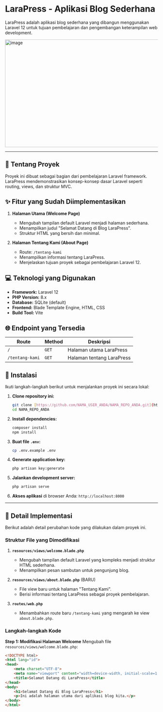 # LaraPress - Aplikasi Blog Sederhana

LaraPress adalah aplikasi blog sederhana yang dibangun menggunakan Laravel 12 untuk tujuan pembelajaran dan pengembangan keterampilan web development.

<img width="1173" height="355" alt="image" src="https://github.com/user-attachments/assets/f64a7795-d686-4b10-bce7-701a263eca4e" />


---

## 📝 Tentang Proyek

Proyek ini dibuat sebagai bagian dari pembelajaran Laravel framework. LaraPress mendemonstrasikan konsep-konsep dasar Laravel seperti routing, views, dan struktur MVC.

## ✨ Fitur yang Sudah Diimplementasikan

1.  **Halaman Utama (Welcome Page)**
    * Mengubah tampilan default Laravel menjadi halaman sederhana.
    * Menampilkan judul "Selamat Datang di Blog LaraPress".
    * Struktur HTML yang bersih dan minimal.

2.  **Halaman Tentang Kami (About Page)**
    * Route: `/tentang-kami`
    * Menampilkan informasi tentang LaraPress.
    * Menjelaskan tujuan proyek sebagai pembelajaran Laravel 12.

## 💻 Teknologi yang Digunakan

* **Framework:** Laravel 12
* **PHP Version:** 8.x
* **Database:** SQLite (default)
* **Frontend:** Blade Template Engine, HTML, CSS
* **Build Tool:** Vite

## 🌐 Endpoint yang Tersedia

| Route          | Method | Deskripsi                |
| -------------- | ------ | ------------------------ |
| `/`            | `GET`  | Halaman utama LaraPress  |
| `/tentang-kami`| `GET`  | Halaman tentang LaraPress|

## 🚀 Instalasi

Ikuti langkah-langkah berikut untuk menjalankan proyek ini secara lokal:

1.  **Clone repository ini:**
    ```bash
    git clone [https://github.com/NAMA_USER_ANDA/NAMA_REPO_ANDA.git](https://github.com/NAMA_USER_ANDA/NAMA_REPO_ANDA.git)
    cd NAMA_REPO_ANDA
    ```

2.  **Install dependencies:**
    ```bash
    composer install
    npm install
    ```

3.  **Buat file `.env`:**
    ```bash
    cp .env.example .env
    ```

4.  **Generate application key:**
    ```bash
    php artisan key:generate
    ```

5.  **Jalankan development server:**
    ```bash
    php artisan serve
    ```

6.  **Akses aplikasi** di browser Anda: `http://localhost:8000`

---

## 🔧 Detail Implementasi

Berikut adalah detail perubahan kode yang dilakukan dalam proyek ini.

### Struktur File yang Dimodifikasi

1.  **`resources/views/welcome.blade.php`**
    * Mengubah tampilan default Laravel yang kompleks menjadi struktur HTML sederhana.
    * Menampilkan pesan sambutan untuk pengunjung blog.

2.  **`resources/views/about.blade.php`** (BARU)
    * File view baru untuk halaman "Tentang Kami".
    * Berisi informasi tentang LaraPress sebagai proyek pembelajaran.

3.  **`routes/web.php`**
    * Menambahkan route baru `/tentang-kami` yang mengarah ke view `about.blade.php`.

### Langkah-langkah Kode

**Step 1: Modifikasi Halaman Welcome**
Mengubah file `resources/views/welcome.blade.php`:

```html
<!DOCTYPE html>
<html lang="id">
<head>
    <meta charset="UTF-8">
    <meta name="viewport" content="width=device-width, initial-scale=1.0">
    <title>Selamat Datang di LaraPress</title>
</head>
<body>
    <h1>Selamat Datang di Blog LaraPress</h1>
    <p>Ini adalah halaman utama dari aplikasi blog kita.</p>
</body>
</html>

